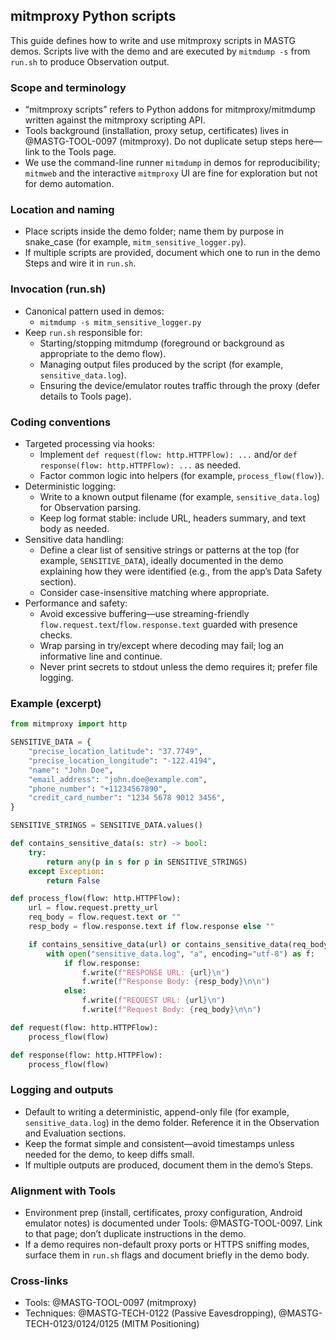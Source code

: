 ## mitmproxy Python scripts

This guide defines how to write and use mitmproxy scripts in MASTG demos. Scripts live with the demo and are executed by `mitmdump -s` from `run.sh` to produce Observation output.

### Scope and terminology

- “mitmproxy scripts” refers to Python addons for mitmproxy/mitmdump written against the mitmproxy scripting API.
- Tools background (installation, proxy setup, certificates) lives in @MASTG-TOOL-0097 (mitmproxy). Do not duplicate setup steps here—link to the Tools page.
- We use the command-line runner `mitmdump` in demos for reproducibility; `mitmweb` and the interactive `mitmproxy` UI are fine for exploration but not for demo automation.

### Location and naming

- Place scripts inside the demo folder; name them by purpose in snake_case (for example, `mitm_sensitive_logger.py`).
- If multiple scripts are provided, document which one to run in the demo Steps and wire it in `run.sh`.

### Invocation (run.sh)

- Canonical pattern used in demos:
  - `mitmdump -s mitm_sensitive_logger.py`
- Keep `run.sh` responsible for:
  - Starting/stopping mitmdump (foreground or background as appropriate to the demo flow).
  - Managing output files produced by the script (for example, `sensitive_data.log`).
  - Ensuring the device/emulator routes traffic through the proxy (defer details to Tools page).

### Coding conventions

- Targeted processing via hooks:
  - Implement `def request(flow: http.HTTPFlow): ...` and/or `def response(flow: http.HTTPFlow): ...` as needed.
  - Factor common logic into helpers (for example, `process_flow(flow)`).
- Deterministic logging:
  - Write to a known output filename (for example, `sensitive_data.log`) for Observation parsing.
  - Keep log format stable: include URL, headers summary, and text body as needed.
- Sensitive data handling:
  - Define a clear list of sensitive strings or patterns at the top (for example, `SENSITIVE_DATA`), ideally documented in the demo explaining how they were identified (e.g., from the app’s Data Safety section).
  - Consider case-insensitive matching where appropriate.
- Performance and safety:
  - Avoid excessive buffering—use streaming-friendly `flow.request.text`/`flow.response.text` guarded with presence checks.
  - Wrap parsing in try/except where decoding may fail; log an informative line and continue.
  - Never print secrets to stdout unless the demo requires it; prefer file logging.

### Example (excerpt)

```python
from mitmproxy import http

SENSITIVE_DATA = {
    "precise_location_latitude": "37.7749",
    "precise_location_longitude": "-122.4194",
    "name": "John Doe",
    "email_address": "john.doe@example.com",
    "phone_number": "+11234567890",
    "credit_card_number": "1234 5678 9012 3456",
}

SENSITIVE_STRINGS = SENSITIVE_DATA.values()

def contains_sensitive_data(s: str) -> bool:
    try:
        return any(p in s for p in SENSITIVE_STRINGS)
    except Exception:
        return False

def process_flow(flow: http.HTTPFlow):
    url = flow.request.pretty_url
    req_body = flow.request.text or ""
    resp_body = flow.response.text if flow.response else ""

    if contains_sensitive_data(url) or contains_sensitive_data(req_body) or contains_sensitive_data(resp_body):
        with open("sensitive_data.log", "a", encoding="utf-8") as f:
            if flow.response:
                f.write(f"RESPONSE URL: {url}\n")
                f.write(f"Response Body: {resp_body}\n\n")
            else:
                f.write(f"REQUEST URL: {url}\n")
                f.write(f"Request Body: {req_body}\n\n")

def request(flow: http.HTTPFlow):
    process_flow(flow)

def response(flow: http.HTTPFlow):
    process_flow(flow)
```

### Logging and outputs

- Default to writing a deterministic, append-only file (for example, `sensitive_data.log`) in the demo folder. Reference it in the Observation and Evaluation sections.
- Keep the format simple and consistent—avoid timestamps unless needed for the demo, to keep diffs small.
- If multiple outputs are produced, document them in the demo’s Steps.

### Alignment with Tools

- Environment prep (install, certificates, proxy configuration, Android emulator notes) is documented under Tools: @MASTG-TOOL-0097. Link to that page; don’t duplicate instructions in the demo.
- If a demo requires non-default proxy ports or HTTPS sniffing modes, surface them in `run.sh` flags and document briefly in the demo body.

### Cross-links

- Tools: @MASTG-TOOL-0097 (mitmproxy)
- Techniques: @MASTG-TECH-0122 (Passive Eavesdropping), @MASTG-TECH-0123/0124/0125 (MITM Positioning)